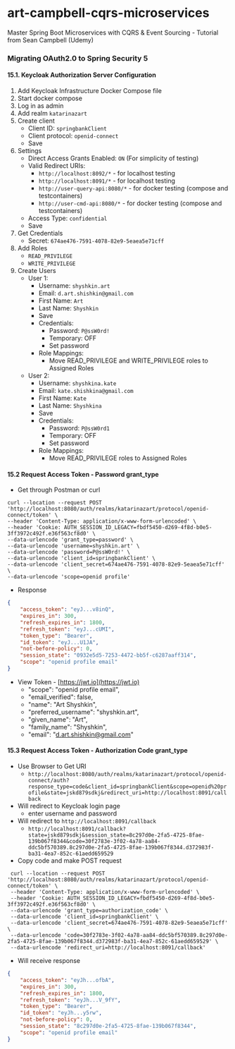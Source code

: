 # art-campbell-cqrs-microservices
Master Spring Boot Microservices with CQRS &amp; Event Sourcing - Tutorial from Sean Campbell (Udemy) 

###  Migrating OAuth2.0 to Spring Security 5

####  15.1. Keycloak Authorization Server Configuration

1.  Add Keycloak Infrastructure Docker Compose file
2.  Start docker compose
3.  Log in as admin
4.  Add realm `katarinazart`
5.  Create client
    -  Client ID: `springbankClient`
    -  Client protocol: `openid-connect`
    -  Save
6.  Settings
    -  Direct Access Grants Enabled: `ON` (For simplicity of testing)
    -  Valid Redirect URIs:
        -  `http://localhost:8092/*` - for localhost testing
        -  `http://localhost:8091/*` - for localhost testing
        -  `http://user-query-api:8080/*` - for docker testing (compose and testcontainers)
        -  `http://user-cmd-api:8080/*` - for docker testing (compose and testcontainers)
    -  Access Type: `confidential`
    -  Save
7.  Get Credentials
    -  Secret: `674ae476-7591-4078-82e9-5eaea5e71cff`
8.  Add Roles
    -  `READ_PRIVILEGE`
    -  `WRITE_PRIVILEGE`
9.  Create Users
    -  User 1:
        -  Username: `shyshkin.art`
        -  Email: `d.art.shishkin@gmail.com`
        -  First Name: `Art`
        -  Last Name: `Shyshkin`
        -  Save
        -  Credentials:
            -  Password: `P@ssW0rd!`
            -  Temporary:  OFF
            -  Set password
        -  Role Mappings:
            -  Move READ_PRIVILEGE and WRITE_PRIVILEGE roles to Assigned Roles
    -  User 2:
        -  Username: `shyshkina.kate`
        -  Email: `kate.shishkina@gmail.com`
        -  First Name: `Kate`
        -  Last Name: `Shyshkina`
        -  Save
        -  Credentials:
            -  Password: `P@ssW0rd1`
            -  Temporary:  OFF
            -  Set password
        -  Role Mappings:
            -  Move READ_PRIVILEGE roles to Assigned Roles
 
####  15.2 Request Access Token - Password grant_type 

-  Get through Postman or curl

```shell script
curl --location --request POST 'http://localhost:8080/auth/realms/katarinazart/protocol/openid-connect/token' \
--header 'Content-Type: application/x-www-form-urlencoded' \
--header 'Cookie: AUTH_SESSION_ID_LEGACY=fbdf5450-d269-4f8d-b0e5-3ff3972c492f.e36f563cf8d0' \
--data-urlencode 'grant_type=password' \
--data-urlencode 'username=shyshkin.art' \
--data-urlencode 'password=P@ssW0rd!' \
--data-urlencode 'client_id=springbankClient' \
--data-urlencode 'client_secret=674ae476-7591-4078-82e9-5eaea5e71cff' \
--data-urlencode 'scope=openid profile'
```     
-  Response
```json
{
    "access_token": "eyJ...v8inQ",
    "expires_in": 300,
    "refresh_expires_in": 1800,
    "refresh_token": "eyJ...cUMI",
    "token_type": "Bearer",
    "id_token": "eyJ...U1JA",
    "not-before-policy": 0,
    "session_state": "0932e5d5-7253-4472-bb5f-c6287aaff314",
    "scope": "openid profile email"
}
```
-  View Token - [https://jwt.io](https://jwt.io)
    -  "scope": "openid profile email",
    -  "email_verified": false,
    -  "name": "Art Shyshkin",
    -  "preferred_username": "shyshkin.art",
    -  "given_name": "Art",
    -  "family_name": "Shyshkin",
    -  "email": "d.art.shishkin@gmail.com"

####  15.3 Request Access Token - Authorization Code grant_type 

-  Use Browser to Get URI
    -  `http://localhost:8080/auth/realms/katarinazart/protocol/openid-connect/auth?response_type=code&client_id=springbankClient&scope=openid%20profile&state=jskd879sdkj&redirect_uri=http://localhost:8091/callback`
-  Will redirect to Keycloak login page
    -  enter username and password    
-  Will redirect to `http://localhost:8091/callback`    
    -  `http://localhost:8091/callback?state=jskd879sdkj&session_state=8c297d0e-2fa5-4725-8fae-139b067f8344&code=30f2783e-3f02-4a78-aa84-ddc5bf570389.8c297d0e-2fa5-4725-8fae-139b067f8344.d372983f-ba31-4ea7-852c-61aedd659529`         
-  Copy code and make POST request 
```shell script
 curl --location --request POST 'http://localhost:8080/auth/realms/katarinazart/protocol/openid-connect/token' \
 --header 'Content-Type: application/x-www-form-urlencoded' \
 --header 'Cookie: AUTH_SESSION_ID_LEGACY=fbdf5450-d269-4f8d-b0e5-3ff3972c492f.e36f563cf8d0' \
 --data-urlencode 'grant_type=authorization_code' \
 --data-urlencode 'client_id=springbankClient' \
 --data-urlencode 'client_secret=674ae476-7591-4078-82e9-5eaea5e71cff' \
 --data-urlencode 'code=30f2783e-3f02-4a78-aa84-ddc5bf570389.8c297d0e-2fa5-4725-8fae-139b067f8344.d372983f-ba31-4ea7-852c-61aedd659529' \
 --data-urlencode 'redirect_uri=http://localhost:8091/callback'
```
-  Will receive response
```json
{
    "access_token": "eyJh...ofbA",
    "expires_in": 300,
    "refresh_expires_in": 1800,
    "refresh_token": "eyJh...V_9fY",
    "token_type": "Bearer",
    "id_token": "eyJh...y5rw",
    "not-before-policy": 0,
    "session_state": "8c297d0e-2fa5-4725-8fae-139b067f8344",
    "scope": "openid profile email"
}
```